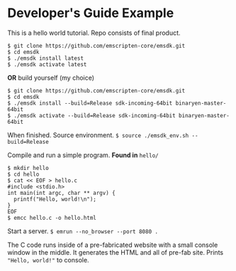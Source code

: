 # Developer's Guide Example
This is a hello world tutorial. Repo consists of final product.
```
$ git clone https://github.com/emscripten-core/emsdk.git
$ cd emsdk
$ ./emsdk install latest
$ ./emsdk activate latest
```

**OR** build yourself (my choice)
```
$ git clone https://github.com/emscripten-core/emsdk.git
$ cd emsdk
$ ./emsdk install --build=Release sdk-incoming-64bit binaryen-master-64bit
$ ./emsdk activate --build=Release sdk-incoming-64bit binaryen-master-64bit
```

When finished. Source environment.
`$ source ./emsdk_env.sh --build=Release`

Compile and run a simple program. **Found in** `hello/`
```
$ mkdir hello
$ cd hello
$ cat << EOF > hello.c
#include <stdio.h>
int main(int argc, char ** argv) {
  printf("Hello, world!\n");
}
EOF
$ emcc hello.c -o hello.html
```

Start a server.
` $ emrun --no_browser --port 8080 . `

The C code runs inside of a pre-fabricated website with a small console window in the middle. It generates the HTML and all of pre-fab site. Prints `"Hello, world!"` to console.
